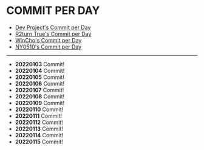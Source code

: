 # COMMIT PER DAY
- [Dev Project's Commit per Day](https://github.com/DevProject04/commit-per-day)<br/>
- [R2turn True's Commit per Day](https://github.com/R2turnTrue/commit-per-day)<br/>
- [WinCho's Commit per Day](https://github.com/WintChoco/commit-per-day)<br/>
- [NY0510's Commit per Day](https://github.com/NY0510/commit-per-day)<br/>

---

- **20220103** Commit!
- **20220104** Commit!
- **20220105** Commit!
- **20220106** Commit!
- **20220107** Commit!
- **20220108** Commit!
- **20220109** Commit!
- **20220110** Commit!
- **20220111** Commit!
- **20220112** Commit!
- **20220113** Commit!
- **20220114** Commit!
- **20220115** Commit!
